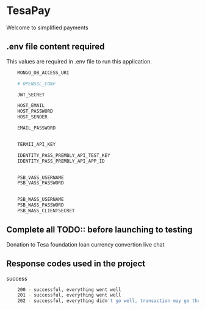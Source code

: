 # TesaPay
Welcome to simplified payments

## .env file content required
This values are required in .env file to run this application.

```bash
    MONGO_DB_ACCESS_URI

    # OPENSSL_CONF

    JWT_SECRET

    HOST_EMAIL
    HOST_PASSWORD
    HOST_SENDER

    EMAIL_PASSWORD


    TERMII_API_KEY

    IDENTITY_PASS_PREMBLY_API_TEST_KEY
    IDENTITY_PASS_PREMBLY_API_APP_ID


    PSB_VASS_USERNAME
    PSB_VASS_PASSWORD


    PSB_WASS_USERNAME
    PSB_WASS_PASSWORD
    PSB_WASS_CLIENTSECRET 
```

## Complete all TODO:: before launching to testing


Donation to Tesa foundation
loan
currency convertion
live chat


## Response codes used in the project

success
```bash
    200 - successful, everything went well
    201 - successful, everything went well
    202 - successful, everything didn't go well, transaction may go through, but not recorded on the db.
```